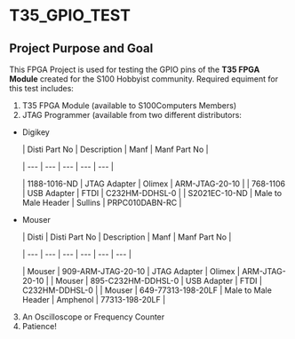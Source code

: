 # T35_GPIO_TEST
## Project Purpose and Goal
This FPGA Project is used for testing the GPIO pins of the **T35 FPGA Module** created for the S100 Hobbyist community.
Required equiment for this test includes:
1. T35 FPGA Module (available to S100Computers Members)
2. JTAG Programmer (available from two different distributors:
  - Digikey 

    | Disti Part No | Description | Manf | Manf Part No |
    
    | --- | --- | --- | --- | --- |
    
    | 1188-1016-ND | JTAG Adapter | Olimex | ARM-JTAG-20-10 |
    | 768-1106 | USB Adapter | FTDI | C232HM-DDHSL-0 |
    | S2021EC-10-ND | Male to Male Header | Sullins | PRPC010DABN-RC |
    
  - Mouser

    | Disti  | Disti Part No | Description | Manf | Manf Part No |
    
    | --- | --- | --- | --- | --- | --- |
    
    | Mouser | 909-ARM-JTAG-20-10 | JTAG Adapter | Olimex | ARM-JTAG-20-10 |
    | Mouser | 895-C232HM-DDHSL-0 | USB Adapter | FTDI | C232HM-DDHSL-0 |
    | Mouser | 649-77313-198-20LF | Male to Male Header | Amphenol | 77313-198-20LF |

3. An Oscilloscope or Frequency Counter
4. Patience!
